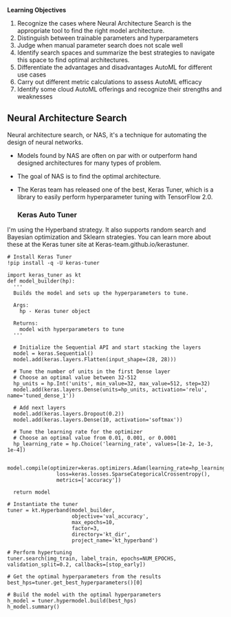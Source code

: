 __Learning Objectives__

1. Recognize the cases where Neural Architecture Search is the appropriate tool to find the right model architecture.
2. Distinguish between trainable parameters and hyperparameters
3. Judge when manual parameter search does not scale well
4. Identify search spaces and summarize the best strategies to navigate this space to find optimal architectures.
5. Differentiate the advantages and disadvantages AutoML for different use cases
6. Carry out different metric calculations to assess AutoML efficacy
7. Identify some cloud AutoML offerings and recognize their strengths and weaknesses

## Neural Architecture Search
Neural architecture search, or NAS, it's a technique for automating the design of neural networks. 
- Models found by NAS are often on par with or outperform hand designed architectures for many types of problem.
- The goal of NAS is to find the optimal architecture.
- The Keras team has released one of the best, Keras Tuner, which is a library to easily perform hyperparameter tuning with TensorFlow 2.0.

  ### Keras Auto Tuner
 I'm using the Hyperband strategy. It also supports random search and Bayesian optimization and Sklearn strategies. You can learn more about these at the Keras tuner site at Keras-team.github.io/kerastuner.
  
 ```
# Install Keras Tuner
!pip install -q -U keras-tuner 
```

```
import keras_tuner as kt
def model_builder(hp):
  '''
  Builds the model and sets up the hyperparameters to tune.

  Args:
    hp - Keras tuner object

  Returns:
    model with hyperparameters to tune
  '''

  # Initialize the Sequential API and start stacking the layers
  model = keras.Sequential()
  model.add(keras.layers.Flatten(input_shape=(28, 28)))

  # Tune the number of units in the first Dense layer
  # Choose an optimal value between 32-512
  hp_units = hp.Int('units', min_value=32, max_value=512, step=32)
  model.add(keras.layers.Dense(units=hp_units, activation='relu', name='tuned_dense_1'))

  # Add next layers
  model.add(keras.layers.Dropout(0.2))
  model.add(keras.layers.Dense(10, activation='softmax'))

  # Tune the learning rate for the optimizer
  # Choose an optimal value from 0.01, 0.001, or 0.0001
  hp_learning_rate = hp.Choice('learning_rate', values=[1e-2, 1e-3, 1e-4])

  model.compile(optimizer=keras.optimizers.Adam(learning_rate=hp_learning_rate),
                loss=keras.losses.SparseCategoricalCrossentropy(),
                metrics=['accuracy'])

  return model

# Instantiate the tuner
tuner = kt.Hyperband(model_builder,
                     objective='val_accuracy',
                     max_epochs=10,
                     factor=3,
                     directory='kt_dir',
                     project_name='kt_hyperband')

# Perform hypertuning
tuner.search(img_train, label_train, epochs=NUM_EPOCHS, validation_split=0.2, callbacks=[stop_early])

# Get the optimal hyperparameters from the results
best_hps=tuner.get_best_hyperparameters()[0]

# Build the model with the optimal hyperparameters
h_model = tuner.hypermodel.build(best_hps)
h_model.summary()
```

